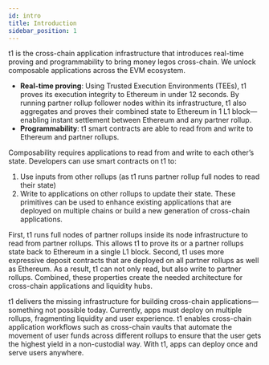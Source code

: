 ```yaml
---
id: intro
title: Introduction
sidebar_position: 1
---
```


t1 is the cross-chain application infrastructure that introduces real-time proving and programmability to bring money legos cross-chain. We unlock composable applications across the EVM ecosystem.

- **Real-time proving**: Using Trusted Execution Environments (TEEs), t1 proves its execution integrity to Ethereum in under 12 seconds. By running partner rollup follower nodes within its infrastructure, t1 also aggregates and proves their combined state to Ethereum in 1 L1 block—enabling instant settlement between Ethereum and any partner rollup.
- **Programmability**: t1 smart contracts are able to read from and write to Ethereum and partner rollups.

Composability requires applications to read from and write to each other’s state. Developers can use smart contracts on t1 to:

1.  Use inputs from other rollups (as t1 runs partner rollup full nodes to read their state)
2.  Write to applications on other rollups to update their state.
    These primitives can be used to enhance existing applications that are deployed on multiple chains or build a new generation of cross-chain applications.

First, t1 runs full nodes of partner rollups inside its node infrastructure to read from partner rollups. This allows t1 to prove its or a partner rollups state back to Ethereum in a single L1 block. Second, t1 uses more expressive deposit contracts that are deployed on all partner rollups as well as Ethereum. As a result, t1 can not only read, but also write to partner rollups. Combined, these properties create the needed architecture for cross-chain applications and liquidity hubs.

t1 delivers the missing infrastructure for building cross-chain applications—something not possible today. Currently, apps must deploy on multiple rollups, fragmenting liquidity and user experience. t1 enables cross-chain application workflows such as cross-chain vaults that automate the movement of user funds across different rollups to ensure that the user gets the highest yield in a non-custodial way. With t1, apps can deploy once and serve users anywhere.
